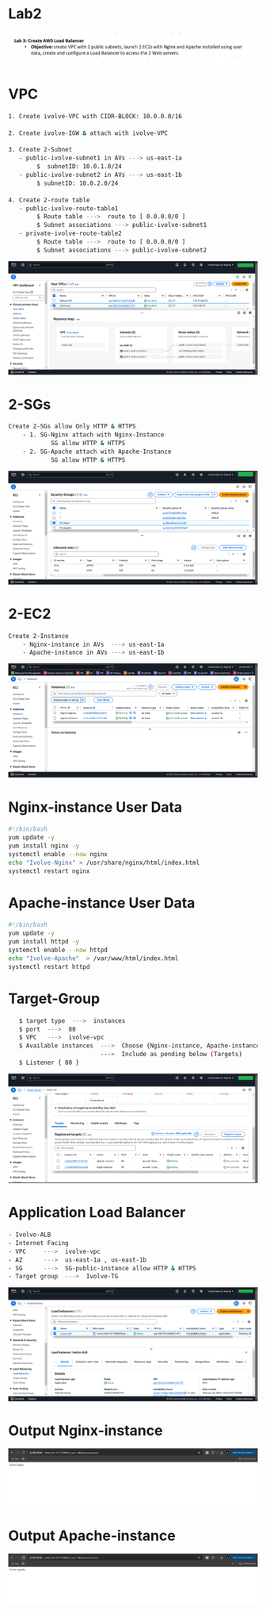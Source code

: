# Lab2
![Architecture](./assets/Lab3.png)


# VPC
```bash
1. Create ivolve-VPC with CIDR-BLOCK: 10.0.0.0/16

2. Create ivolve-IGW & attach with ivolve-VPC

3. Create 2-Subnet
   - public-ivolve-subnet1 in AVs ---> us-east-1a
        $  subnetID: 10.0.1.0/24
   - public-ivolve-subnet2 in AVs ---> us-east-1b
        $ subnetID: 10.0.2.0/24

4. Create 2-route table
   - public-ivolve-route-table1
        $ Route table --->  route to [ 0.0.0.0/0 ]
        $ Subnet associations ---> public-ivolve-subnet1
   - private-ivolve-route-table2
        $ Route table --->  route to [ 0.0.0.0/0 ]
        $ Subnet associations ---> public-ivolve-subnet2

```
![Architecture](./assets/VPC.png)

# 2-SGs
```bash
Create 2-SGs allow Only HTTP & HTTPS
    - 1. SG-Nginx attach with Nginx-Instance
            SG allow HTTP & HTTPS
    - 2. SG-Apache attach with Apache-Instance
            SG allow HTTP & HTTPS
```
![Architecture](./assets/SGs.png)

# 2-EC2
```bash
Create 2-Instance
    - Nginx-instance in AVs  ---> us-east-1a
    - Apache-instance in AVs ---> us-east-1b
```
![Architecture](./assets/EC2.png)

# Nginx-instance User Data
```bash
#!/bin/bash
yum update -y
yum install nginx -y
systemctl enable --now nginx 
echo "Ivolve-Nginx" > /usr/share/nginx/html/index.html
systemctl restart nginx
```
# Apache-instance User Data
```bash
#!/bin/bash
yum update -y
yum install httpd -y
systemctl enable --now httpd
echo "Ivolve-Apache"  > /var/www/html/index.html
systemctl restart httpd
```

# Target-Group
```bash
   $ target type  --->  instances
   $ port  --->  80
   $ VPC   --->  ivolve-vpc
   $ Available instances  --->  Choose {Nginx-instance, Apache-instance}
                          --->  Include as pending below (Targets)
   $ Listener { 80 }
```
![Architecture](./assets/TGs.png)


# Application Load Balancer
```bash
- Ivolvo-ALB
- Internet Facing
- VPC     --->  ivolve-vpc
- AZ      --->  us-east-1a , us-east-1b
- SG      --->  SG-public-instance allow HTTP & HTTPS
- Target group  --->  Ivolve-TG
```
![Architecture](./assets/ALB.png)



# Output Nginx-instance

![Architecture](./assets/Nginx-instance.png)

# Output Apache-instance
![Architecture](./assets/Apache-instance.png)

